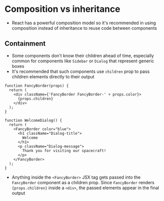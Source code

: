 # Composition vs inheritance

- React has a powerful composition model so it's recommended in using composition instead of inheritance to reuse code between components

## Containment

- Some components don't know their children ahead of time, especially common for components like `Sidebar` or `Dialog` that represent generic boxes
- It's recommended that such components use `children` prop to pass children elements directly to their output

```
function FancyBorder(props) {
  return (
    <div className={'FancyBorder FancyBorder-' + props.color}>
      {props.children}
    </div>
  );
}
```

```
function WelcomeDialog() {
  return (
    <FancyBorder color="blue">
      <h1 className="Dialog-title">
        Welcome
      </h1>
      <p className="Dialog-message">
        Thank you for visiting our spacecraft!
      </p>
    </FancyBorder>
  );
}
```

- Anything inside the `<FancyBorder>` JSX tag gets passed into the `FancyBorder` component as a children prop. Since `FancyBorder` renders `{props.children}` inside a `<div>`, the passed elements appear in the final output